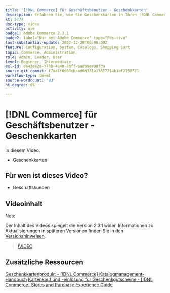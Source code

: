 ```yaml
---
title: '[!DNL Commerce] für Geschäftsbenutzer - Geschenkkarten'
description: Erfahren Sie, wie Sie Geschenkkarten in Ihren [!DNL Commerce] Speicher einschließen.
kt: 5774
doc-type: video
activity: use
badge1: Adobe Commerce 2.3.1
badge2: label="Nur bei Adobe Commerce" type="Positive"
last-substantial-update: 2022-12-28T00:00:00Z
feature: Configuration, System, Catalogs, Shopping Cart
topic: Commerce, Administration
role: Admin, Leader, User
level: Beginner, Intermediate
exl-id: e643ee2a-776b-4840-8bff-6ad99ee98fda
source-git-commit: f7aa1f0063cbcad6d331a13817214b1bf2158571
workflow-type: tm+mt
source-wordcount: '83'
ht-degree: 0%

---
```


# [!DNL Commerce] für Geschäftsbenutzer - Geschenkkarten

In diesem Video:

- Geschenkkarten

## Für wen ist dieses Video?

- Geschäftskunden

## Videoinhalt

>[!NOTE]
>
>Der Inhalt des Videos spiegelt die Version 2.3.1 wider. Informationen zu Aktualisierungen in späteren Versionen finden Sie in den [Versionshinweisen](https://experienceleague.adobe.com/docs/commerce-operations/release/notes/overview.html).

>[!VIDEO](https://video.tv.adobe.com/v/35959?quality=12&learn=on)

## Zusätzliche Ressourcen

[Geschenkkartenprodukt - [!DNL Commerce] Katalogmanagement-Handbuch](https://experienceleague.adobe.com/docs/commerce-admin/catalog/products/types/product-gift-card-create.html)
[Kartenkauf und -einlösung für Geschenkgutscheine - [!DNL Commerce] Stores and Purchase Experience Guide](https://experienceleague.adobe.com/docs/commerce-admin/stores-sales/point-of-purchase/gift-cards/product-gift-card-workflow.html)

